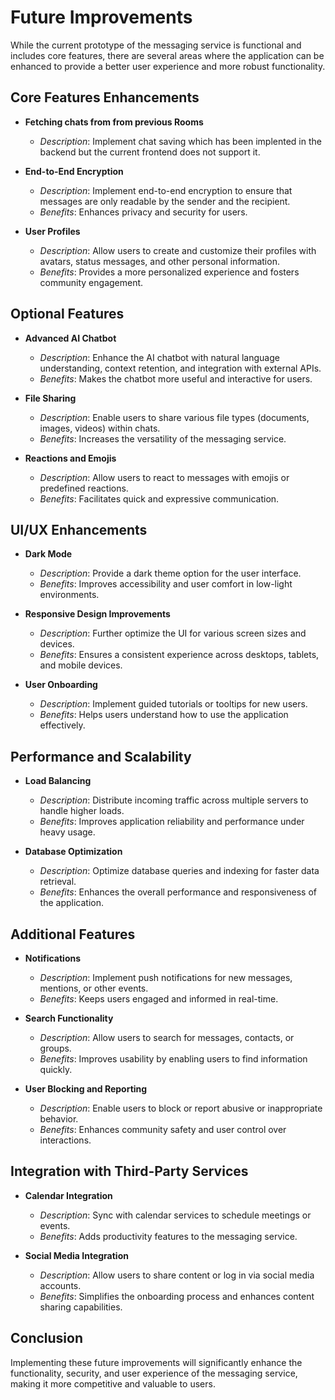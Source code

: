 # Future Improvements

While the current prototype of the messaging service is functional and includes core features, there are several areas where the application can be enhanced to provide a better user experience and more robust functionality.

## Core Features Enhancements

- **Fetching chats from from previous Rooms**
  - *Description*: Implement chat saving which has been implented in the backend but the current frontend does not support it.

- **End-to-End Encryption**
  - *Description*: Implement end-to-end encryption to ensure that messages are only readable by the sender and the recipient.
  - *Benefits*: Enhances privacy and security for users.

- **User Profiles**
  - *Description*: Allow users to create and customize their profiles with avatars, status messages, and other personal information.
  - *Benefits*: Provides a more personalized experience and fosters community engagement.

## Optional Features

- **Advanced AI Chatbot**
  - *Description*: Enhance the AI chatbot with natural language understanding, context retention, and integration with external APIs.
  - *Benefits*: Makes the chatbot more useful and interactive for users.

- **File Sharing**
  - *Description*: Enable users to share various file types (documents, images, videos) within chats.
  - *Benefits*: Increases the versatility of the messaging service.

- **Reactions and Emojis**
  - *Description*: Allow users to react to messages with emojis or predefined reactions.
  - *Benefits*: Facilitates quick and expressive communication.

## UI/UX Enhancements

- **Dark Mode**
  - *Description*: Provide a dark theme option for the user interface.
  - *Benefits*: Improves accessibility and user comfort in low-light environments.

- **Responsive Design Improvements**
  - *Description*: Further optimize the UI for various screen sizes and devices.
  - *Benefits*: Ensures a consistent experience across desktops, tablets, and mobile devices.

- **User Onboarding**
  - *Description*: Implement guided tutorials or tooltips for new users.
  - *Benefits*: Helps users understand how to use the application effectively.

## Performance and Scalability

- **Load Balancing**
  - *Description*: Distribute incoming traffic across multiple servers to handle higher loads.
  - *Benefits*: Improves application reliability and performance under heavy usage.

- **Database Optimization**
  - *Description*: Optimize database queries and indexing for faster data retrieval.
  - *Benefits*: Enhances the overall performance and responsiveness of the application.

## Additional Features

- **Notifications**
  - *Description*: Implement push notifications for new messages, mentions, or other events.
  - *Benefits*: Keeps users engaged and informed in real-time.

- **Search Functionality**
  - *Description*: Allow users to search for messages, contacts, or groups.
  - *Benefits*: Improves usability by enabling users to find information quickly.

- **User Blocking and Reporting**
  - *Description*: Enable users to block or report abusive or inappropriate behavior.
  - *Benefits*: Enhances community safety and user control over interactions.

## Integration with Third-Party Services

- **Calendar Integration**
  - *Description*: Sync with calendar services to schedule meetings or events.
  - *Benefits*: Adds productivity features to the messaging service.

- **Social Media Integration**
  - *Description*: Allow users to share content or log in via social media accounts.
  - *Benefits*: Simplifies the onboarding process and enhances content sharing capabilities.

## Conclusion
Implementing these future improvements will significantly enhance the functionality, security, and user experience of the messaging service, making it more competitive and valuable to users.
